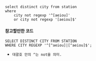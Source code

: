 ```
select distinct city from station
where 
    city not regexp '^[aeiou]'
    or city not regexp '[aeiou]$'
```

#### 참고할만한 코드

```
SELECT DISTINCT CITY FROM STATION
WHERE CITY REGEXP '^[^aeiou]|[^aeiou]$';
```
- `대괄호 안의 ^는 not을 의미.`
